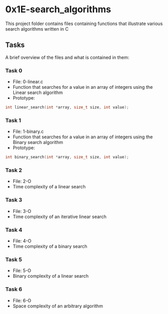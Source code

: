 # 0x1E-search_algorithms

This project folder contains files containing functions that illustrate various search algorithms written in C

## Tasks

A brief overview of the files and what is contained in them:


### Task 0

- File: 0-linear.c
- Function that searches for a value in an array of integers using the Linear search algorithm
- Prototype:

``````c
int linear_search(int *array, size_t size, int value);

``````

### Task 1

- File: 1-binary.c
- Function that searches for a value in an array of integers using the Binary search algorithm
- Prototype:

``````c
int binary_search(int *array, size_t size, int value);

``````

### Task 2

- File: 2-O
- Time complexity of a linear search

### Task 3

- File: 3-O
- Time complexity of an iterative linear search

### Task 4

- File: 4-O
- Time complexity of a binary search

### Task 5

- File: 5-O
- Binary complexity of a linear search

### Task 6

- File: 6-O
- Space complexity of an arbitrary algorithm
